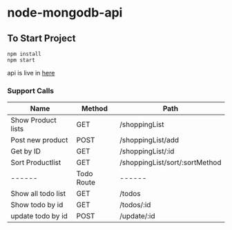 # node-mongodb-api 
## To Start Project
```
npm install
npm start
```
api is live in [here](http://nodeexpressapi-env.eba-t9xjnrsi.us-west-1.elasticbeanstalk.com/)

### Support Calls
| Name | Method | Path |
| ------ | ------ | ------ |
| Show Product lists | GET |/shoppingList|
| Post new product | POST |/shoppingList/add|
| Get by ID | GET |/shoppingList/:id|
| Sort Productlist | GET |/shoppingList/sort/:sortMethod|
| ------ | Todo Route | ------ |
| Show all todo list | GET |/todos|
| Show todo by id | GET |/todos/:id|
| update todo by id | POST |/update/:id|
